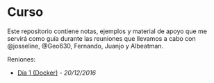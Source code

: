 # Curso

Este repositorio contiene notas, ejemplos y material de apoyo que me servirá
como guía durante las reuniones que llevamos a cabo con @josseline, @Geo630,
Fernando, Juanjo y Albeatman.

Reniones:

* [Día 1 (Docker)](dia-001/README.md) - *20/12/2016*

